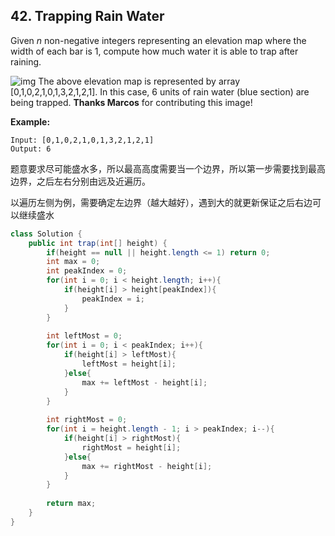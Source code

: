 ## 42. Trapping Rain Water

Given *n* non-negative integers representing an elevation map where the width of each bar is 1, compute how much water it is able to trap after raining.

![img](https://assets.leetcode.com/uploads/2018/10/22/rainwatertrap.png)
The above elevation map is represented by array [0,1,0,2,1,0,1,3,2,1,2,1]. In this case, 6 units of rain water (blue section) are being trapped. **Thanks Marcos** for contributing this image!

**Example:**

```
Input: [0,1,0,2,1,0,1,3,2,1,2,1]
Output: 6
```



题意要求尽可能盛水多，所以最高高度需要当一个边界，所以第一步需要找到最高边界，之后左右分别由远及近遍历。

以遍历左侧为例，需要确定左边界（越大越好），遇到大的就更新保证之后右边可以继续盛水



```java
class Solution {
    public int trap(int[] height) {
        if(height == null || height.length <= 1) return 0;
        int max = 0;
        int peakIndex = 0;
        for(int i = 0; i < height.length; i++){
            if(height[i] > height[peakIndex]){
                peakIndex = i;
            }
        }
        
        int leftMost = 0;
        for(int i = 0; i < peakIndex; i++){
            if(height[i] > leftMost){
                leftMost = height[i];
            }else{
                max += leftMost - height[i];
            }
        }
        
        int rightMost = 0;
        for(int i = height.length - 1; i > peakIndex; i--){
            if(height[i] > rightMost){
                rightMost = height[i];
            }else{
                max += rightMost - height[i];
            }
        }
        
        return max;
    }
}
```

